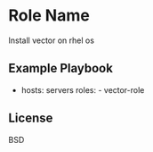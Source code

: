 Role Name
=========

Install vector on rhel os

Example Playbook
----------------

- hosts: servers
  roles:
      - vector-role

License
-------

BSD
